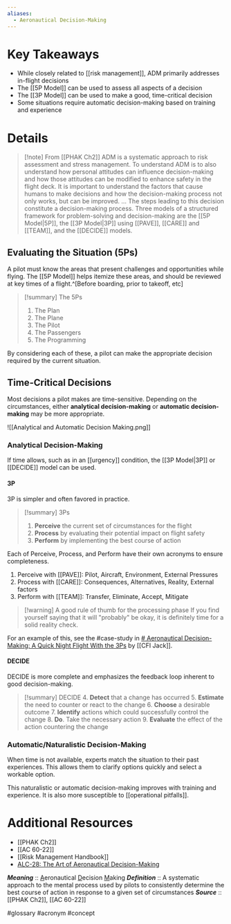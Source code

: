 ```yaml
---
aliases:
  - Aeronautical Decision-Making
---
```

# Key Takeaways
- While closely related to [[risk management]], ADM primarily addresses in-flight decisions
- The [[5P Model]] can be used to assess all aspects of a decision
- The [[3P Model]] can be used to make a good, time-critical decision
- Some situations require automatic decision-making based on training and experience

# Details
> [!note] From [[PHAK Ch2]]
> ADM is a systematic approach to risk assessment and stress management. To understand ADM is to also understand how personal attitudes can influence decision-making and how those attitudes can be modified to enhance safety in the flight deck. It is important to understand the factors that cause humans to make decisions and how the decision-making process not only works, but can be improved.
> ...
> The steps leading to this decision constitute a decision-making process. Three models of a structured framework for problem-solving and decision-making are the [[5P Model|5P]], the [[3P Model|3P]] using [[PAVE]], [[CARE]] and [[TEAM]], and the [[DECIDE]] models.

## Evaluating the Situation (5Ps)
A pilot must know the areas that present challenges and opportunities while flying. The [[5P Model]] helps itemize these areas, and should be reviewed at key times of a flight.^[Before boarding, prior to takeoff, etc] 

> [!summary] The 5Ps
> 1. The Plan
> 2. The Plane
> 3. The Pilot
> 4. The Passengers
> 5. The Programming

By considering each of these, a pilot can make the appropriate decision required by the current situation.

## Time-Critical Decisions
Most decisions a pilot makes are time-sensitive. Depending on the circumstances, either **analytical decision-making** or **automatic decision-making** may be more appropriate.

![[Analytical and Automatic Decision Making.png]]

### Analytical Decision-Making
If time allows, such as in an [[urgency]] condition, the [[3P Model|3P]] or [[DECIDE]] model can be used.

#### 3P
3P is simpler and often favored in practice.

> [!summary] 3Ps
> 1. **Perceive** the current set of circumstances for the flight
> 2. **Process** by evaluating their potential impact on flight safety
> 3. **Perform** by implementing the best course of action

Each of Perceive, Process, and Perform have their own acronyms to ensure completeness.

1. Perceive with [[PAVE]]: Pilot, Aircraft, Environment, External Pressures
2. Process with [[CARE]]: Consequences, Alternatives, Reality, External factors
3. Perform with [[TEAM]]: Transfer, Eliminate, Accept, Mitigate

> [!warning] A good rule of thumb for the processing phase
> If you find yourself saying that it will "probably" be okay, it is definitely time for a solid reality check.

For an example of this, see the #case-study in [# Aeronautical Decision-Making: A Quick Night Flight With the 3Ps](https://cfijack.com/aeronautical-decision-making-with-the-3ps/) by [[CFI Jack]].

#### DECIDE
DECIDE is more complete and emphasizes the feedback loop inherent to good decision-making.

> [!summary] DECIDE
> 4. **Detect** that a change has occurred
> 5. **Estimate** the need to counter or react to the change
> 6. **Choose** a desirable outcome
> 7. **Identify** actions which could successfully control the change
> 8. **Do**.  Take the necessary action
> 9. **Evaluate** the effect of the action countering the change

### Automatic/Naturalistic Decision-Making
When time is not available, experts match the situation to their past experiences. This allows them to clarify options quickly and select a workable option.

This naturalistic or automatic decision-making improves with training and experience. It is also more susceptible to [[operational pitfalls]].

# Additional Resources
- [[PHAK Ch2]]
- [[AC 60-22]]
- [[Risk Management Handbook]]
- [ALC-28: The Art of Aeronautical Decision-Making](https://www.faasafety.gov/files/helpcontent/Courses/ALC-28%20The%20Art%20of%20Aeronautical%20Decision-Making/content/index.html#/)

***Meaning*** :: <u>A</u>eronautical <u>D</u>ecision <u>M</u>aking
***Definition***    ::  A systematic approach to the mental process used by pilots to consistently determine the best course of action in response to a given set of circumstances
***Source***         :: [[PHAK Ch2]], [[AC 60-22]]

#glossary #acronym #concept